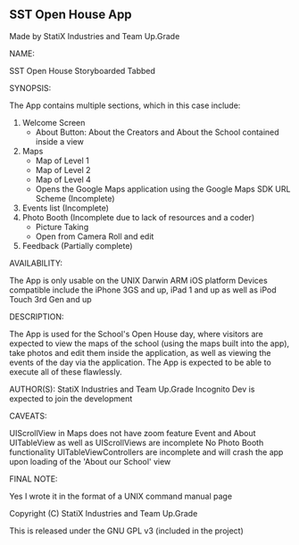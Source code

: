 SST Open House App
-------------------------------------------------------------------------------------
Made by StatiX Industries and Team Up.Grade

NAME: 

SST Open House Storyboarded Tabbed

SYNOPSIS:

The App contains multiple sections, which in this case include:

1. Welcome Screen
	* About Button: About the Creators and About the School contained inside a view
2. Maps
	* Map of Level 1
	* Map of Level 2
	* Map of Level 4
	* Opens the Google Maps application using the Google Maps SDK URL Scheme (Incomplete)
3. Events list (Incomplete)
4. Photo Booth (Incomplete due to lack of resources and a coder)
	* Picture Taking
	* Open from Camera Roll and edit
5. Feedback (Partially complete)


AVAILABILITY:

The App is only usable on the UNIX Darwin ARM iOS platform
Devices compatible include the iPhone 3GS and up, iPad 1 and up as well as iPod Touch 3rd Gen and up

DESCRIPTION:

The App is used for the School's Open House day, where visitors are expected to view the maps
of the school (using the maps built into the app), take photos and edit them inside 
the application, as well as viewing the events of the day via the application. The App is 
expected to be able to execute all of these flawlessly.

AUTHOR(S):
StatiX Industries and Team Up.Grade
Incognito Dev is expected to join the development

CAVEATS:

UIScrollView in Maps does not have zoom feature
Event and About UITableView as well as UIScrollViews are incomplete
No Photo Booth functionality
UITableViewControllers are incomplete and will crash the app upon loading of
the 'About our School' view

FINAL NOTE:

Yes I wrote it in the format of a UNIX command manual page

Copyright (C) StatiX Industries and Team Up.Grade

This is released under the GNU GPL v3 (included in the project)
